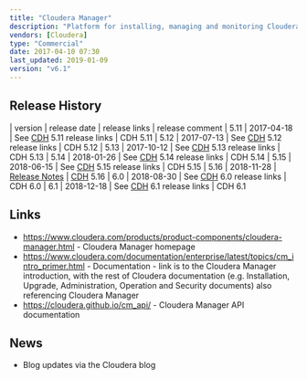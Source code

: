 ```yaml
---
title: "Cloudera Manager"
description: "Platform for installing, managing and monitoring Cloudera CDH Hadoop clusters.  Supports creation of clusters using step by step wizards, plus cluster templates for creating multiple clusters with the same configuration (e.g. dev, test and production), using either native OS packages or parcels (a Cloudera Manager distribution format that has a number of advantages over packages).  Also supports the administration and configuration of clusters (including user and resource management, and the ability to manage multiple clusters); the automated Kerberization of clusters; monitoring of cluster, host and service statuses, health and metrics; generation of events and the use of custom triggers to take action on these; the visualisation of metrics; centralised log management; HDFS reports and automatic replication of data to a backup/DR cluster.  Also integrates directly with Cloudera Support to enable proactive support.  Web based, with a REST API and a full security model with auditing of all actions, and the ability to add support for custom services.  Introduced in January 2012 as a replacement for the Cloudera Management Suite (CMS).  Available for free without some enterprise features, or as part of a Cloudera CDH subscription."
vendors: [Cloudera]
type: "Commercial"
date: 2017-04-10 07:30
last_updated: 2019-01-09
version: "v6.1"
---
```

## Release History

| version | release date | release links | release comment
| 5.11 | 2017-04-18 | See [CDH](/technologies/cloudera-cdh/) 5.11 release links | CDH 5.11
| 5.12 | 2017-07-13 | See [CDH](/technologies/cloudera-cdh/) 5.12 release links | CDH 5.12
| 5.13 | 2017-10-12 | See [CDH](/technologies/cloudera-cdh/) 5.13 release links | CDH 5.13
| 5.14 | 2018-01-26 | See [CDH](/technologies/cloudera-cdh/) 5.14 release links | CDH 5.14
| 5.15 | 2018-06-15 | See [CDH](/technologies/cloudera-cdh/) 5.15 release links | CDH 5.15
| 5.16 | 2018-11-28 | [Release Notes](https://www.cloudera.com/documentation/enterprise/release-notes/topics/cm_rn_new_changed_features.html#cm_new_5160) | [CDH](/technologies/cloudera-cdh/) 5.16
| 6.0 | 2018-08-30 | See [CDH](/technologies/cloudera-cdh/) 6.0 release links | CDH 6.0
| 6.1 | 2018-12-18 | See [CDH](/technologies/cloudera-cdh/) 6.1 release links | CDH 6.1

## Links

* <https://www.cloudera.com/products/product-components/cloudera-manager.html> - Cloudera Manager homepage
* <https://www.cloudera.com/documentation/enterprise/latest/topics/cm_intro_primer.html> - Documentation - link is to the Cloudera Manager introduction, with the rest of Cloudera documentation (e.g. Installation, Upgrade, Administration, Operation and Security documents) also referencing Cloudera Manager
* <https://cloudera.github.io/cm_api/> - Cloudera Manager API documentation

## News

* Blog updates via the Cloudera blog